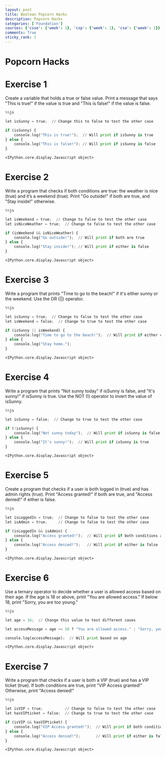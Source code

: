 ```yaml
---
layout: post
title: Boolean Popcorn Hacks
description: Popcorn Hacks
categories: ['Foundation']
courses: {'csse': {'week': 1}, 'csp': {'week': 1}, 'csa': {'week': 1}}
comments: True
sticky_rank: 1
---
```


# Popcorn Hacks

# Exercise 1

Create a variable that holds a true or false value. Print a message that says "This is true!" if the value is true and "This is false!" if the value is false.


```python
%%js

let isSunny = true;  // Change this to false to test the other case

if (isSunny) {
    console.log("This is true!");  // Will print if isSunny is true
} else {
    console.log("This is false!"); // Will print if isSunny is false
}

```


    <IPython.core.display.Javascript object>


# Exercise 2

Write a program that checks if both conditions are true: the weather is nice (true) and it’s a weekend (true). Print "Go outside!" if both are true, and "Stay inside!" otherwise.


```python
%%js

let isWeekend = true;  // Change to false to test the other case
let isNiceWeather = true;  // Change to false to test the other case

if (isWeekend && isNiceWeather) {
    console.log("Go outside!");  // Will print if both are true
} else {
    console.log("Stay inside!"); // Will print if either is false
}

```


    <IPython.core.display.Javascript object>


# Exercise 3

Write a program that prints "Time to go to the beach!" if it's either sunny or the weekend. Use the OR (||) operator.


```python
%%js

let isSunny = true;  // Change to false to test the other case
let isWeekend = false;  // Change to true to test the other case

if (isSunny || isWeekend) {
    console.log("Time to go to the beach!");  // Will print if either condition is true
} else {
    console.log("Stay home.");
}

```


    <IPython.core.display.Javascript object>


# Exercise 4

Write a program that prints "Not sunny today" if isSunny is false, and "It's sunny!" if isSunny is true. Use the NOT (!) operator to invert the value of isSunny.


```python
%%js

let isSunny = false;  // Change to true to test the other case

if (!isSunny) {
    console.log("Not sunny today");  // Will print if isSunny is false
} else {
    console.log("It's sunny!");  // Will print if isSunny is true
}

```


    <IPython.core.display.Javascript object>


# Exercise 5

Create a program that checks if a user is both logged in (true) and has admin rights (true). Print "Access granted!" if both are true, and "Access denied!" if either is false.


```python
%%js

let isLoggedIn = true;  // Change to false to test the other case
let isAdmin = true;     // Change to false to test the other case

if (isLoggedIn && isAdmin) {
    console.log("Access granted!");  // Will print if both conditions are true
} else {
    console.log("Access denied!");   // Will print if either is false
}

```


    <IPython.core.display.Javascript object>


# Exercise 6

Use a ternary operator to decide whether a user is allowed access based on their age. If the age is 18 or above, print "You are allowed access." If below 18, print "Sorry, you are too young."


```python
%%js

let age = 16;  // Change this value to test different cases

let accessMessage = age >= 18 ? "You are allowed access." : "Sorry, you are too young.";

console.log(accessMessage);  // Will print based on age

```


    <IPython.core.display.Javascript object>


# Exercise 7

Write a program that checks if a user is both a VIP (true) and has a VIP ticket (true). If both conditions are true, print "VIP Access granted!" Otherwise, print "Access denied!"


```python
%%js

let isVIP = true;          // Change to false to test the other case
let hasVIPticket = false;  // Change to true to test the other case

if (isVIP && hasVIPticket) {
    console.log("VIP Access granted!");  // Will print if both conditions are true
} else {
    console.log("Access denied!");       // Will print if either is false
}

```


    <IPython.core.display.Javascript object>

